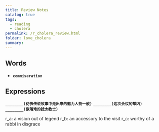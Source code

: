 ```yaml
---
title: Review Notes
catalog: true
tags: 
  - reading
  - cholera
permalink: /r_cholera_review.html
folder: love_cholera
summary: 
---
```


## Words

-   <b data-toggle="tooltip" data-original-title="{{site.data.glossary.commiseration}}">`commiseration`</b>



## Expressions

<b data-toggle="tooltip" data-original-title="{{site.data.answers.r_a}}">`________(仿佛传说故事中走出来的魅力人物一般)`</b>
<b data-toggle="tooltip" data-original-title="{{site.data.answers.r_b}}">`________(这次会议的帮凶)`</b>
<b data-toggle="tooltip" data-original-title="{{site.data.answers.r_c}}">`________(像落难的犹太教士)`</b>


r_a: a vision out of legend
r_b: an accessory to the visit
r_c: worthy of a rabbi in disgrace